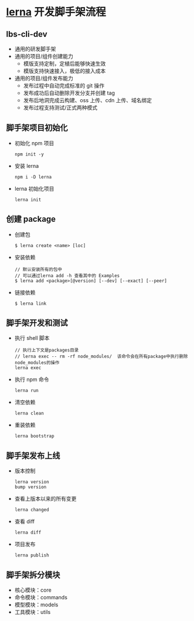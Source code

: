 # [lerna](https://github.com/lerna/lerna) 开发脚手架流程

## lbs-cli-dev

- 通用的研发脚手架
- 通用的项目/组件创建能力
  - 模版支持定制，定植后能够快速生效
  - 模版支持快速接入，极低的接入成本
- 通用的项目/组件发布能力
  - 发布过程中自动完成标准的 git 操作
  - 发布成功后自动删除开发分支并创建 tag
  - 发布后地洞完成云构建、oss 上传、cdn 上传、域名绑定
  - 发布过程支持测试/正式两种模式

## 脚手架项目初始化

- 初始化 npm 项目
  ```
  npm init -y
  ```
- 安装 lerna
  ```
  npm i -D lerna
  ```
- lerna 初始化项目
  ```
  lerna init
  ```

## 创建 package

- 创建包
  ```
  $ lerna create <name> [loc]
  ```
- 安装依赖

  ```
  // 默认安装所有的包中
  // 可以通过lerna add -h 查看其中的 Examples
  $ lerna add <package>[@version] [--dev] [--exact] [--peer]
  ```

- 链接依赖
  ```
  $ lerna link
  ```

## 脚手架开发和测试

- 执行 shell 脚本

  ```
  // 执行上下文是packages目录
  // lerna exec -- rm -rf node_modules/  该命令会在所有package中执行删除node_modules的操作
  lerna exec

  ```

- 执行 npm 命令
  ```
  lerna run
  ```
- 清空依赖
  ```
  lerna clean
  ```
- 重装依赖
  ```
  lerna bootstrap
  ```

## 脚手架发布上线

- 版本控制
  ```
  lerna version
  bump version
  ```
- 查看上版本以来的所有变更
  ```
  lerna changed
  ```
- 查看 diff
  ```
  lerna diff
  ```
- 项目发布
  ```
  lerna publish
  ```

## 脚手架拆分模块

- 核心模块：core
- 命令模块：commands
- 模型模块：models
- 工具模块：utils
